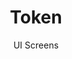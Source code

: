 ---
layout: embed
permalink: apps/minting/business-processes/token/ui-screens
lang: en
page_id: apps-minting-business-processes-token-screens

title: Token
subtitle: UI Screens
backUrl: /apps/minting/business-processes/token

description: Screens
---